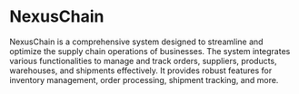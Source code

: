 # NexusChain
NexusChain is a comprehensive system designed to streamline and optimize the supply chain operations of businesses. The system integrates various functionalities to manage and track orders, suppliers, products, warehouses, and shipments effectively. It provides robust features for inventory management, order processing, shipment tracking, and more.
